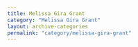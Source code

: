 ```yaml
---
title: Melissa Gira Grant
category: "Melissa Gira Grant"
layout: archive-categories
permalink: "category/melissa-gira-grant"
---
```

